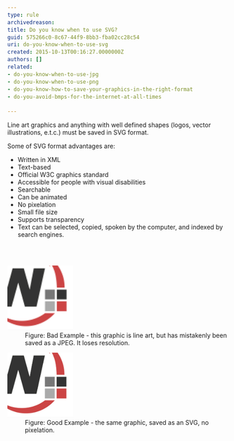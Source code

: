 ```yaml
---
type: rule
archivedreason: 
title: Do you know when to use SVG?
guid: 575266c0-8c67-44f9-8bb3-fba02cc28c54
uri: do-you-know-when-to-use-svg
created: 2015-10-13T00:16:27.0000000Z
authors: []
related:
- do-you-know-when-to-use-jpg
- do-you-know-when-to-use-png
- do-you-know-how-to-save-your-graphics-in-the-right-format
- do-you-avoid-bmps-for-the-internet-at-all-times

---
```



<p>Line art graphics and anything with well defined shapes (logos, vector illustrations, e.t.c.) must be saved in SVG format.</p><p>Some of SVG format advantages are:</p><ul><li>Written in XML</li><li>Text-based</li><li>Official W3C graphics standard</li><li>Accessible for people with visual disabilities</li><li>Searchable</li><li>Can be animated</li><li>No pixelation</li><li>Small file size</li><li>Supports transparency</li><li>Text can be selected, copied, spoken by the computer, and indexed by search engines.</li></ul>
<br><excerpt class='endintro'></excerpt><br>
<dl class="badImage"><dt> 
      <img src="jpg_vs_svg_bad.jpg" alt="Bad Example - Using JPG for line art" style="width:150px;" /> 
   </dt><dd>Figure: Bad Example - this graphic is line art, but has mistakenly been saved as a JPEG. It loses resolution.</dd></dl><dl class="goodImage"><dt> 
      <img src="svg.jpg" alt="Good Example - Using SVG for line art" style="width:150px;height:147px;margin-left:0px;margin-right:0px;" /> 
   </dt><dd>Figure: Good Example - the same graphic, saved as an SVG, no pixelation.</dd></dl>


